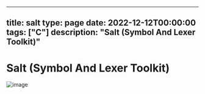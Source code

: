 
---
title: salt
type: page
date: 2022-12-12T00:00:00
tags: ["C"]
description: "Salt (Symbol And Lexer Toolkit)"
---


# Salt (Symbol And Lexer Toolkit)
![image](./assets/image.png)
